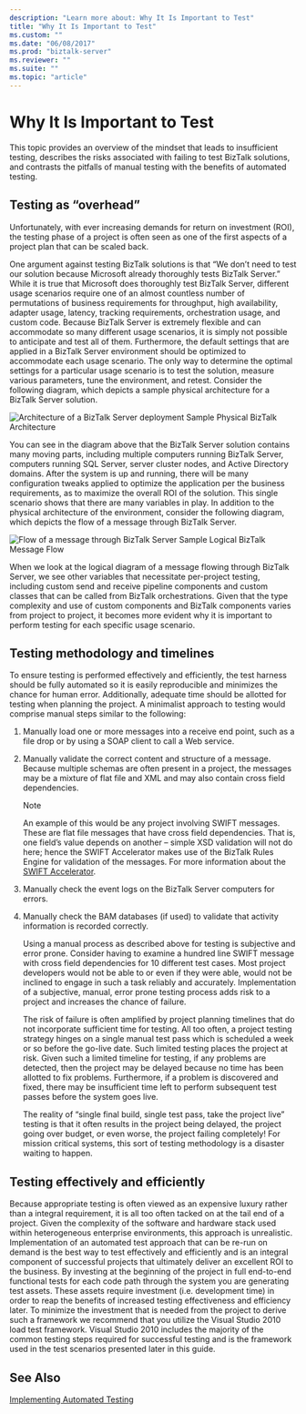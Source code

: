 ```yaml
---
description: "Learn more about: Why It Is Important to Test"
title: "Why It Is Important to Test"
ms.custom: ""
ms.date: "06/08/2017"
ms.prod: "biztalk-server"
ms.reviewer: ""
ms.suite: ""
ms.topic: "article"
---
```

# Why It Is Important to Test
This topic provides an overview of the mindset that leads to insufficient testing, describes the risks associated with failing to test BizTalk solutions, and contrasts the pitfalls of manual testing with the benefits of automated testing.

## Testing as “overhead”
 Unfortunately, with ever increasing demands for return on investment (ROI), the testing phase of a project is often seen as one of the first aspects of a project plan that can be scaled back.

 One argument against testing BizTalk solutions is that “We don’t need to test our solution because Microsoft already thoroughly tests BizTalk Server.” While it is true that Microsoft does thoroughly test BizTalk Server, different usage scenarios require one of an almost countless number of permutations of business requirements for throughput, high availability, adapter usage, latency, tracking requirements, orchestration usage, and custom code. Because BizTalk Server is extremely flexible and can accommodate so many different usage scenarios, it is simply not possible to anticipate and test all of them. Furthermore, the default settings that are applied in a BizTalk Server environment should be optimized to accommodate each usage scenario. The only way to determine the optimal settings for a particular usage scenario is to test the solution, measure various parameters, tune the environment, and retest. Consider the following diagram, which depicts a sample physical architecture for a BizTalk Server solution.

 ![Architecture of a BizTalk Server deployment](../technical-guides/media/5359cf00-e285-4168-a988-8d3b677eb6ba.gif "5359cf00-e285-4168-a988-8d3b677eb6ba")
Sample Physical BizTalk Architecture

 You can see in the diagram above that the BizTalk Server solution contains many moving parts, including multiple computers running BizTalk Server, computers running SQL Server, server cluster nodes, and Active Directory domains. After the system is up and running, there will be many configuration tweaks applied to optimize the application per the business requirements,  as to maximize the overall ROI of the solution. This single scenario shows that there are many variables in play. In addition to the physical architecture of the environment, consider the following diagram, which depicts the flow of a message through BizTalk Server.

 ![Flow of a message through BizTalk Server](../technical-guides/media/dea79a42-5f60-49a1-abdb-870988784ffe.gif "dea79a42-5f60-49a1-abdb-870988784ffe")
Sample Logical BizTalk Message Flow

 When we look at the logical diagram of a message flowing through BizTalk Server, we see other variables that necessitate per-project testing, including custom send and receive pipeline components and custom classes that can be called from BizTalk orchestrations. Given that the type complexity and use of custom components and BizTalk components varies from project to project, it becomes more evident why it is important to perform testing for each specific usage scenario.

## Testing methodology and timelines
 To ensure testing is performed effectively and efficiently, the test harness should be fully automated so it is easily reproducible and minimizes the chance for human error. Additionally, adequate time should be allotted for testing when planning the project. A minimalist approach to testing would comprise manual steps similar to the following:

1. Manually load one or more messages into a receive end point, such as a file drop or by using a SOAP client to call a Web service.

2. Manually validate the correct content and structure of a message. Because multiple schemas are often present in a project, the messages may be a mixture of flat file and XML and may also contain cross field dependencies.

   > [!NOTE]
   >  An example of this would be any project involving SWIFT messages. These are flat file messages that have cross field dependencies. That is, one field’s value depends on another – simple XSD validation will not do here; hence the SWIFT Accelerator makes use of the BizTalk Rules Engine for validation of the messages. For more information about the [SWIFT Accelerator](/biztalk/adapters-and-accelerators/accelerator-swift/microsoft-biztalk-accelerator-for-swift-documentation).

3. Manually check the event logs on the BizTalk Server computers for errors.

4. Manually check the BAM databases (if used) to validate that activity information is recorded correctly.

   Using a manual process as described above for testing is subjective and error prone. Consider having to examine a hundred line SWIFT message with cross field dependencies for 10 different test cases. Most project developers would not be able to or even if they were able, would not be inclined to engage in such a task reliably and accurately. Implementation of a subjective, manual, error prone testing process adds risk to a project and increases the chance of failure.

   The risk of failure is often amplified by project planning timelines that do not incorporate sufficient time for testing. All too often, a project testing strategy hinges on a single manual test pass which is scheduled a week or so before the go-live date. Such limited testing places the project at risk. Given such a limited timeline for testing, if any problems are detected, then the project may be delayed because no time has been allotted to fix problems. Furthermore, if a problem is discovered and fixed, there may be insufficient time left to perform subsequent test passes before the system goes live.

   The reality of “single final build, single test pass, take the project live” testing is that it often results in the project being delayed, the project going over budget, or even worse, the project failing completely! For mission critical systems, this sort of testing methodology is a disaster waiting to happen.

## Testing effectively and efficiently
 Because appropriate testing is often viewed as an expensive luxury rather than a integral requirement, it is all too often tacked on at the tail end of a project. Given the complexity of the software and hardware stack used within heterogeneous enterprise environments, this approach is unrealistic. Implementation of an automated test approach that can be re-run on demand is the best way to test effectively and efficiently and is an integral component of successful projects that ultimately deliver an excellent ROI to the business. By investing at the beginning of the project in full end-to-end functional tests for each code path through the system you are generating test assets. These assets require investment (i.e. development time) in order to reap the benefits of increased testing effectiveness and efficiency later. To minimize the investment that is needed from the project to derive such a framework we recommend that you utilize the Visual Studio 2010 load test framework. Visual Studio 2010 includes the majority of the common testing steps required for successful testing and is the framework used in the test scenarios presented later in this guide.

## See Also
 [Implementing Automated Testing](../technical-guides/implementing-automated-testing.md)
